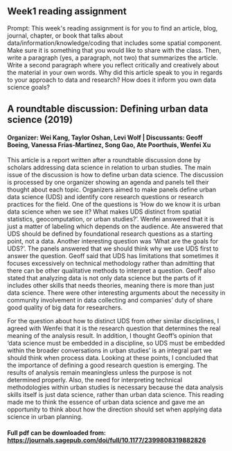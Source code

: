 ## Week1 reading assignment
Prompt: This week's reading assignment is for you to find an article, blog, journal, chapter, or book that talks about data/information/knowledge/coding that includes some spatial component. Make sure it is something that you would like to share with the class. Then, write a paragraph (yes, a paragraph, not two) that summarizes the article. Write a second paragraph where you reflect critically and creatively about the material in your own words. Why did this article speak to you in regards to your approach to data and research? How does it inform you own data science goals?


## A roundtable discussion: Defining urban data science (2019)
#### Organizer: Wei Kang, Taylor Oshan, Levi Wolf | Discussants: Geoff Boeing, Vanessa Frias-Martinez, Song Gao, Ate Poorthuis, Wenfei Xu

This article is a report written after a roundtable discussion done by scholars addressing data science in relation to urban studies. The main issue of the discussion is how to define urban data science. The discussion is processed by one organizer showing an agenda and panels tell their thought about each topic. Organizers aimed to make panels define urban data science (UDS) and identify core research questions or research practices for the field. One of the questions is ‘How do we know it is urban data science when we see it? What makes UDS distinct from spatial statistics, geocomputation, or urban studies?’. Wenfei answered that it is just a matter of labeling which depends on the audience. Ate answered that UDS should be defined by foundational research questions as a starting point, not a data. Another interesting question was ‘What are the goals for UDS?’. The panels answered that we should think why we use UDS first to answer the question. Geoff said that UDS has limitations that sometimes it focuses excessively on technical methodology rather than admitting that there can be other qualitative methods to interpret a question. Geoff also stated that analyzing data is not only data science but the parts of it includes other skills that needs theories, meaning there is more than just data science. There were other interesting arguments about the necessity in community involvement in data collecting and companies’ duty of share good quality of big data for researchers.   

For the question about how to distinct UDS from other similar disciplines, I agreed with Wenfei that it is the research question that determines the real meaning of the analysis result. In addition, I thought Geoff’s opinion that ‘data science must be embedded in a discipline, so UDS must be embedded within the broader conversations in urban studies’ is an integral part we should think when process data. Looking at these points, I concluded that the importance of defining a good research question is emerging. The results of analysis remain meaningless unless the purpose is not determined properly. Also, the need for interpreting technical methodologies within urban studies is necessary because the data analysis skills itself is just data science, rather than urban data science. This reading made me to think the essence of urban data science and gave me an opportunity to think about how the direction should set when applying data science in urban planning.


#### Full pdf can be downloaded from: https://journals.sagepub.com/doi/full/10.1177/2399808319882826
